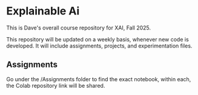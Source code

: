 # Explainable Ai
This is Dave's overall course repository for XAI, Fall 2025. 

This repository will be updated on a weekly basis, whenever new code is developed. It will include assignments, projects, and experimentation files. 

## Assignments
Go under the /Assignments folder to find the exact notebook, within each, the Colab repository link will be shared. 
